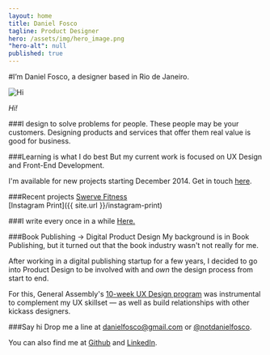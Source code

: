 ```yaml
---
layout: home
title: Daniel Fosco
tagline: Product Designer
hero: /assets/img/hero_image.png
"hero-alt": null
published: true
---
```


#I’m <span class="accent">Daniel Fosco</span>, a designer based in Rio de Janeiro.

![Hi](http://i.imgur.com/GMkqnNn.jpg)

<em>Hi!</em>

###I design to solve problems for people.
These people may be your customers. Designing products and services that offer them real value is good for business.

###Learning is what I do best
But my current work is focused on <span class="accent">UX Design</span> and <span class="accent">Front-End Development</span>.

I'm available for new projects starting December 2014. Get in touch <a href="mailto:danielfosco@gmail.com?subject=Hello, let%E2%80%99s%20work%20together">here</a>.

###Recent projects
[Swerve Fitness](http://invis.io/D41JGLJ5Q)     
[Instagram Print]({{ site.url }}/instagram-print)

###I write every once in a while
[Here.](http://blog.danielfos.co/)

###Book Publishing → Digital Product Design
 My background is in Book Publishing, but it turned out that the book industry wasn't not really for me. 

 After working in a digital publishing startup for a few years, I decided to go into Product Design to be involved with and *own* the design process from start to end.

For this, General Assembly's <a href="https://generalassemb.ly/education/user-experience-design-immersive/new-york-city" target="_blank">10-week UX Design program</a> was instrumental to complement my UX skillset — as well as build relationships with other kickass designers. 

###Say hi
Drop me a line at [danielfosco@gmail.com](mailto:danielfosco@gmail.com) or [@notdanielfosco](https://www.twitter.com/notdanielfosco). 

You can also find me at [Github](https://github.com/dfosco) and [LinkedIn](https://www.linkedin.com/in/danielfosco/en).